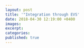 ```yaml
---
layout: post
title: '"Integration through EVS'
date: 2018-04-30 12:19:00 +0400
images:
excerpt:
categories:
published: true
---
```

